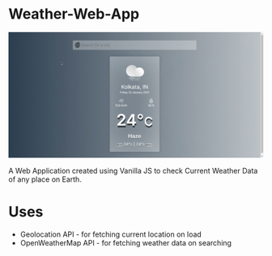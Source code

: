 # Weather-Web-App

![](./recording.gif)

A Web Application created using Vanilla JS to check Current Weather Data of any place on Earth.

# Uses
<ul>
  <li> Geolocation API - for fetching current location on load</li>
  <li> OpenWeatherMap API - for fetching weather data on searching </li>
</ul>
